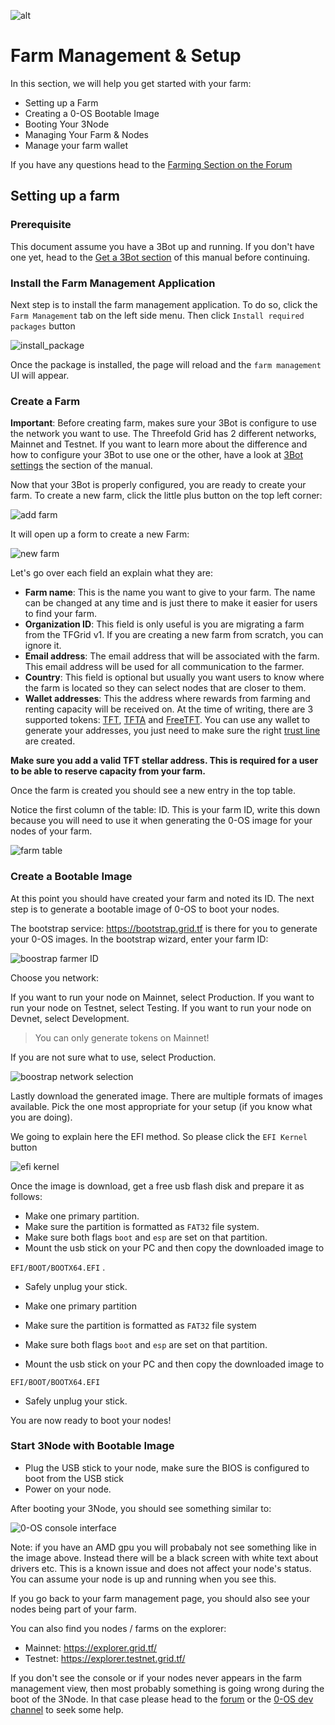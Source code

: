 ![alt](./img/cap2layer.png)

# Farm Management & Setup

In this section, we will help you get started with your farm:

* Setting up a Farm
* Creating a 0-OS Bootable Image
* Booting Your 3Node
* Managing Your Farm & Nodes
* Manage your farm wallet

If you have any questions head to the [Farming Section on the Forum](https://forum.Threefold.io/c/Threefold-grid-support/farmer-discussion)

## Setting up a farm

### Prerequisite

This document assume you have a 3Bot up and running. If you don't have one yet, head to the [Get a 3Bot section](getting_started_3bot.md) of this manual before continuing.

### Install the Farm Management Application

Next step is to install the farm management application. To do so, click the `Farm Management` tab on the left side menu.
Then click `Install required packages` button

![install_package](./img/install_packages.png)

Once the package is installed, the page will reload and the `farm management` UI will appear.

### Create a Farm

**Important**:
Before creating farm, makes sure your 3Bot is configure to use the network you want to use. The Threefold Grid has 2 different networks, Mainnet and Testnet. If you want to learn more about the difference and how to configure your 3Bot to use one or the other, have a look at [3Bot settings](3bot_settings.md#manage-identities) the section of the manual.

Now that your 3Bot is properly configured, you are ready to create your farm. To create a new farm, click the little plus button on the top left corner:

![add farm](./img/add_farm.png)

It will open up a form to create a new Farm:

![new farm](./img/new_farm.png)

Let's go over each field an explain what they are:

* **Farm name**: This is the name you want to give to your farm. The name can be changed at any time and is just there to make it easier for users to find your farm.
* **Organization ID**: This field is only useful is you are migrating a farm from the TFGrid v1. If you are creating a new farm from scratch, you can ignore it.
* **Email address**: The email address that will be associated with the farm. This email address will be used for all communication to the farmer.
* **Country**: This field is optional but usually you want users to know where the farm is located so they can select nodes that are closer to them.
* **Wallet addresses**: This the address where rewards from farming and renting capacity will be received on. At the time of writing, there are 3 supported tokens: [TFT](https://wiki.threefold.io/#/terms_conditions_griduser?id=_5-use-of-threefold-tokens), [TFTA](https://wiki.threefold.io/#/terms_conditions_griduser?id=_5-use-of-threefold-tokens) and [FreeTFT](https://manual2.threefold.io/#/getting_started?id=claim-your-freetft). You can use any wallet to generate your addresses, you just need to make sure the right [trust line](https://www.stellar.org/developers/guides/concepts/assets.html) are created.

**Make sure you add a valid TFT stellar address. This is required for a user to be able to reserve capacity from your farm.**

Once the farm is created you should see a new entry in the top table.

Notice the first column of the table: ID. This is your farm ID, write this down because you will need to use it when generating the 0-OS image for your nodes of your farm.

![farm table](./img/farm_table.png)

### Create a Bootable Image

At this point you should have created your farm and noted its ID. The next step is to generate a bootable image of 0-OS to boot your nodes.

The bootstrap service: https://bootstrap.grid.tf is there for you to generate your 0-OS images.
In the bootstrap wizard, enter your farm ID:

![boostrap farmer ID](./img/bootstap_farmid.png)

Choose you network:

If you want to run your node on Mainnet, select Production.
If you want to run your node on Testnet, select Testing.
If you want to run your node on Devnet, select Development.

> You can only generate tokens on Mainnet!

If you are not sure what to use, select Production.

![boostrap network selection](./img/bootstap_network.png)

Lastly download the generated image. There are multiple formats of images available. Pick the one most appropriate for your setup (if you know what you are doing).

We going to explain here the EFI method. So please click the `EFI Kernel` button

![efi kernel](./img/select_image_format.png)

Once the image is download, get a free usb flash disk and prepare it as follows:

* Make one primary partition.
* Make sure the partition is formatted as `FAT32` file system.
* Make sure both flags `boot` and `esp` are set on that partition.
* Mount the usb stick on your PC and then copy the downloaded image to

`EFI/BOOT/BOOTX64.EFI` .

* Safely unplug your stick.

* Make one primary partition
* Make sure the partition is formatted as `FAT32` file system
* Make sure both flags `boot` and `esp` are set on that partition.
* Mount the usb stick on your PC and then copy the downloaded image to

 `EFI/BOOT/BOOTX64.EFI`
* Safely unplug your stick.

You are now ready to boot your nodes!

### Start 3Node with Bootable Image

* Plug the USB stick to your node, make sure the BIOS is configured to boot from the USB stick
* Power on your node.

After booting your 3Node, you should see something similar to:

![0-OS console interface](./img/zui.png)

Note: if you have an AMD gpu you will probabaly not see something like in the image above. Instead there will be a black screen with white text about drivers etc. This is a known issue and does not affect your node's status. You can assume your node is up and running when you see this.

If you go back to your farm management page, you should also see your nodes being part of your farm.

You can also find you nodes / farms on the explorer:
- Mainnet: https://explorer.grid.tf/
- Testnet: https://explorer.testnet.grid.tf/

If you don't see the console or if your nodes never appears in the farm management view, then most probably something is going wrong during the boot of the 3Node. In that case please head to the [forum](https://forum.threefold.io/c/technical-discussion/zero-os/8) or the [0-OS dev channel](https://t.me/zero_os_tech) to seek some help.
